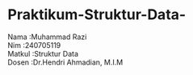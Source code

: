 # Praktikum-Struktur-Data-
Nama    :Muhammad Razi  
Nim     :240705119  
Matkul  :Struktur Data  
Dosen   :Dr.Hendri Ahmadian, M.I.M

